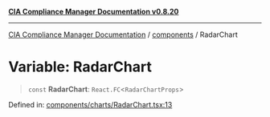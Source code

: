 [**CIA Compliance Manager Documentation v0.8.20**](../../README.md)

***

[CIA Compliance Manager Documentation](../../modules.md) / [components](../README.md) / RadarChart

# Variable: RadarChart

> `const` **RadarChart**: `React.FC`\<`RadarChartProps`\>

Defined in: [components/charts/RadarChart.tsx:13](https://github.com/Hack23/cia-compliance-manager/blob/9180e2700dca841f6711d7243c036db4de73db57/src/components/charts/RadarChart.tsx#L13)
